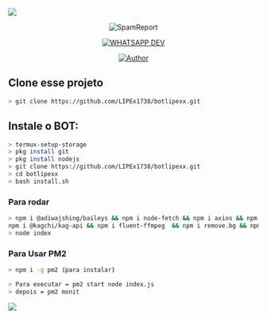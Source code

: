 <p>
<img src= "https://camo.githubusercontent.com/71b837571c48af3aa60a73dbc9d5936aa359d78efbfa8a6743cbbbc16b80ef4d/68747470733a2f2f63646e2e646973636f72646170702e636f6d2f6174746163686d656e74732f3830353930323039333930363630383138362f3830353931333937323533353539303932322f74656e6f722e676966"/>
</p>

<p align="center" ><img alt="SpamReport" src="https://raw.githubusercontent.com/MicaelliMedeiros/micaellimedeiros/master/image/computer-illustration.png"></p>





<p align="center">
<a href="#"><img title="WHATSAPP DEV" src="https://img.shields.io/badge/Termux Whatsapp Bot-green?colorA=%23ff0000&colorB=%23017e40&style=for-the-badge"></a>
</p>
<p align="center">
<a href="git clone ttps://github.com/LIPEx1738/botlipexx.git
"><img title="Author" src="https://img.shields.io/badge/Author-junhin-red.svg?style=for-the-badge&logo=github"></a>
</p>

## Clone esse projeto

```bash
> git clone https://github.com/LIPEx1738/botlipexx.git
```

## Instale o BOT:

```bash
> termux-setup-storage
> pkg install git
> pkg install nodejs
> git clone https://github.com/LIPEx1738/botlipexx.git
> cd botlipexx
> bash install.sh
```



### Para rodar
```bash
> npm i @adiwajshing/baileys && npm i node-fetch && npm i axios && npm i cfonts && npm i spinnies && npm i moment-timezone &&
npm i @kagchi/kag-api && npm i fluent-ffmpeg  && npm i remove.bg && npm i lolis.life 
> node index
```
### Para Usar PM2
```bash
> npm i -g pm2 (para instalar)

> Para executar = pm2 start node index.js
> depois = pm2 monit
```



<p>
<img src= "https://camo.githubusercontent.com/71b837571c48af3aa60a73dbc9d5936aa359d78efbfa8a6743cbbbc16b80ef4d/68747470733a2f2f63646e2e646973636f72646170702e636f6d2f6174746163686d656e74732f3830353930323039333930363630383138362f3830353931333937323533353539303932322f74656e6f722e676966"/>
</p>

